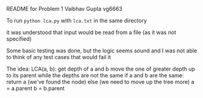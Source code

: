 README for Problem 1
Vaibhav Gupta
vg6663

To run `python lca.py` with `lca.txt` in the same directory

it was understood that input would be read from a file (as it was not specified)

Some basic testing was done, but the logic seems sound and I was not able to think of any test cases that would fail it

The idea:
LCA(a, b):
	get depth of a and b
	move the one of greater depth up to its parent while the depths are not the same
	if a and b are the same:
		return a (we've found the node)
	else (we need to move up the tree more)
		a = a.parent
		b = b.parent
